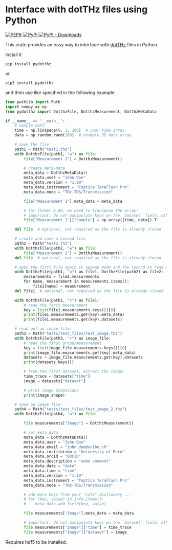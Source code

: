 # Interface with dotTHz files using Python

[![PEP8](https://github.com/dotTHzTAG/pydotthz/actions/workflows/format.yml/badge.svg)](https://github.com/dotTHzTAG/pydotthz/actions/workflows/format.yml)
[![PyPI](https://img.shields.io/pypi/v/pydotthz?label=pypi%20package)](https://pypi.org/project/pydotthz/)
[![PyPI - Downloads](https://img.shields.io/pypi/dm/pydotthz)](https://pypi.org/project/pydotthz/)

This crate provides an easy way to interface with [dotTHz](https://github.com/dotTHzTAG) files in Python.

Install it

```shell
pip install pydotthz
```

or

```shell
pip3 install pydotthz
```

and then use like specified in the following example:

```python
from pathlib import Path
import numpy as np
from pydotthz import DotthzFile, DotthzMeasurement, DotthzMetaData

if __name__ == "__main__":
    # Sample data
    time = np.linspace(0, 1, 100)  # your time array
    data = np.random.rand(100)  # example 3D data array

    # save the file
    path1 = Path("test1.thz")
    with DotthzFile(path1, "w") as file:
        file["Measurement 1"] = DotthzMeasurement()

        # create meta-data
        meta_data = DotthzMetaData()
        meta_data.user = "John Doe"
        meta_data.version = "1.00"
        meta_data.instrument = "Toptica TeraFlash Pro"
        meta_data.mode = "THz-TDS/Transmission"

        file["Measurement 1"].meta_data = meta_data

        # for thzVer 1.00, we need to transpose the array!
        # important: do not manipulate keys on the `dataset` field, otherwise it won't be written to the file.
        file["Measurement 1"]["Sample"] = np.array([time, data]).T

    del file  # optional, not required as the file is already closed

    # create and save a second file
    path2 = Path("test2.thz")
    with DotthzFile(path2, "w") as file:
        file["Measurement 2"] = DotthzMeasurement()
    del file  # optional, not required as the file is already closed

    # open the first file again in append mode and the second in read mode
    with DotthzFile(path1, "a") as file1, DotthzFile(path2) as file2:
        measurements = file2.measurements
        for name, measurement in measurements.items():
            file1[name] = measurement
    del file1  # optional, not required as the file is already closed

    with DotthzFile(path1, "r") as file1:
        # read the first measurement
        key = list(file1.measurements.keys())[0]
        print(file1.measurements.get(key).meta_data)
        print(file1.measurements.get(key).datasets)

    # read out an image file:
    path3 = Path("tests/test_files/test_image.thz")
    with DotthzFile(path3, "r") as image_file:
        # read the first group/measurement
        key = list(image_file.measurements.keys())[0]
        print(image_file.measurements.get(key).meta_data)
        datasets = image_file.measurements.get(key).datasets
        print(datasets.keys())

        # from the first dataset, extract the image:
        time_trace = datasets["time"]
        image = datasets["dataset"]

        # print image dimensions
        print(image.shape)

    # save an image file:
    path4 = Path("tests/test_files/test_image_2.thz")
    with DotthzFile(path4, "w") as file:

        file.measurements["Image"] = DotthzMeasurement()

        # set meta_data
        meta_data = DotthzMetaData()
        meta_data.user = "John Doe"
        meta_data.email = "john.doe@unibe.ch"
        meta_data.institution = "University of Bern"
        meta_data.orcid = "ORCID"
        meta_data.description = "some comment"
        meta_data.date = "date"
        meta_data.time = "time"
        meta_data.version = "1.10"
        meta_data.instrument = "Toptica TeraFlash Pro"
        meta_data.mode = "THz-TDS/Transmission"

        # add more keys from your "info" dictionary ...
        # for (key, value) in info.items():
        #    meta_data.add_field(key, value)

        file.measurements["Image"].meta_data = meta_data

        # important: do not manipulate keys on the `dataset` field, otherwise it won't be written to the file.
        file.measurements["Image"]["time"] = time_trace
        file.measurements["Image"]["dataset"] = image

```

Requires hdf5 to be installed.
